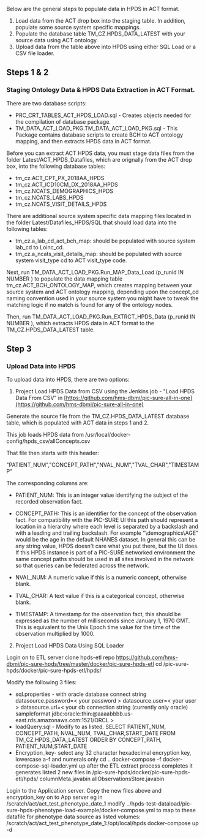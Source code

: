 Below are the general steps to populate data in HPDS in ACT format.

1. Load data from the ACT drop box into the staging table. In addition, populate some source system specific mappings.
2. Populate the database table TM_CZ.HPDS_DATA_LATEST with your source data using ACT ontology.
3. Upload data from the table above into HPDS using either SQL Load or a CSV file loader.

## Steps 1 & 2
### Staging Ontology Data & HPDS Data Extraction in ACT Format.

There are two database scripts:
- PRC_CRT_TABLES_ACT_HPDS_LOAD.sql - Creates objects needed for the compilation of database package. 
- TM_DATA_ACT_LOAD_PKG.TM_DATA_ACT_LOAD_PKG.sql - This Package contains database scripts to create BCH to ACT ontology mapping, and then extracts HPDS data in ACT format.

Before you can extract ACT HPDS data, you must stage data files from the folder Latest/ACT_HPDS_Datafiles, which are orignally from the ACT drop box, into the following database tables:

- tm_cz.ACT_CPT_PX_2018AA_HPDS 
- tm_cz.ACT_ICD10CM_DX_2018AA_HPDS 
- tm_cz.NCATS_DEMOGRAPHICS_HPDS 
- tm_cz.NCATS_LABS_HPDS 
- tm_cz.NCATS_VISIT_DETAILS_HPDS 

There are additional source system specific data mapping files located in the folder Latest/Datafiles_HPDS/SQL that should load data into the following tables:

- tm_cz.a_lab_cd_act_bch_map: should be populated with source system lab_cd to Loinc_cd.
- tm_cz.a_ncats_visit_details_map: should be populated with source system visit_type cd to ACT visit_type code.

Next, run TM_DATA_ACT_LOAD_PKG.Run_MAP_Data_Load (p_runid IN NUMBER ) to populate the data mapping table tm_cz.ACT_BCH_ONTOLOGY_MAP, which creates mapping between your source system and ACT ontology mapping, depending upon the concept_cd naming convention used in your source system you might have to tweak the matching logic if no match is found for any of the ontology nodes.

Then, run TM_DATA_ACT_LOAD_PKG.Run_EXTRCT_HPDS_Data (p_runid IN NUMBER ), which extracts HPDS data in ACT format to the TM_CZ.HPDS_DATA_LATEST table.

## Step 3
### Upload Data into HPDS 
To upload data into HPDS, there are two options:

1. Project Load HPDS Data from CSV using the Jenkins job - "Load HPDS Data From CSV" in [https://github.com/hms-dbmi/pic-sure-all-in-one](https://github.com/hms-dbmi/pic-sure-all-in-one) 

Generate the source file from the TM_CZ.HPDS_DATA_LATEST database table, which is populated with ACT data in steps 1 and 2. 

This job loads HPDS data from /usr/local/docker-config/hpds_csv/allConcepts.csv

That file then starts with this header:

"PATIENT_NUM","CONCEPT_PATH","NVAL_NUM","TVAL_CHAR","TIMESTAMP"

The corresponding columns are:

- PATIENT_NUM: This is an integer value identifying the subject of the recorded observation fact.

- CONCEPT_PATH: This is an identifier for the concept of the observation fact. For compatibility with the PIC-SURE UI this path should represent a location in a hierarchy where each level is separated by a backslash and with a leading and trailing backslash. For example "\demographics\AGE\" would be the age in the default NHANES dataset. In general this can be any string value, HPDS doesn't care what you put there, but the UI does. If this HPDS instance is part of a PIC-SURE networked environment the same concept paths should be used in all sites involved in the network so that queries can be federated across the network.

- NVAL_NUM: A numeric value if this is a numeric concept, otherwise blank.

- TVAL_CHAR: A text value if this is a categorical concept, otherwise blank.

- TIMESTAMP: A timestamp for the observation fact, this should be expressed as the number of milliseconds since January 1, 1970 GMT. This is equivalent to the Unix Epoch time value for the time of the observation multiplied by 1000.


2. Project Load HPDS Data Using SQL Loader

Login on to ETL server
clone hpds-etl repo https://github.com/hms-dbmi/pic-sure-hpds/tree/master/docker/pic-sure-hpds-etl
cd /pic-sure-hpds/docker/pic-sure-hpds-etl/hpds/

Modify the following 3 files:
- sql.properties - with oracle database connect string
datasource.password=< your password >
datasource.user=< your user >
datasource.url=< your db connection string (currently only oracle) sampleformat jdbc:oracle:thin:@aaaabbbb.us-east.rds.amazonaws.com:1521/ORCL >
- loadQuery.sql - Modify to as listed.
SELECT PATIENT_NUM, CONCEPT_PATH, NVAL_NUM, TVAL_CHAR,START_DATE FROM TM_CZ.HPDS_DATA_LATEST ORDER BY CONCEPT_PATH, PATIENT_NUM,START_DATE
- Encryption_key- select any 32 character hexadecimal encryption key, lowercase a-f and numerals only
cd ..
docker-compose -f docker-compose-sql-loader.yml up
after the ETL extract process completes it generates listed 2 new files in /pic-sure-hpds/docker/pic-sure-hpds-etl/hpds/
columnMeta.javabin
allObservationsStore.javabin

Login to the Application server.
Copy the new files above and encryption_key on to App server eg in /scratch/act/act_test_phenotype_date_1
modify ../hpds-test-dataload/pic-sure-hpds-phenotype-load-example/docker-compose.yml to map to these datafile for phenotype data source as listed
volumes:
/scratch/act/act_test_phenotype_date_1:/opt/local/hpds docker-compose up -d
